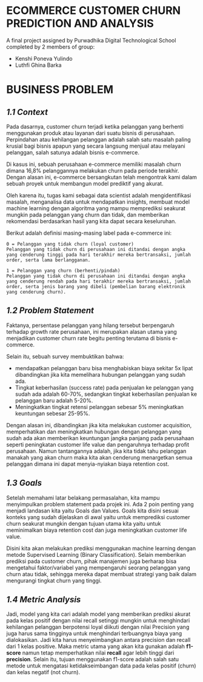 # **ECOMMERCE CUSTOMER CHURN PREDICTION AND ANALYSIS**

A final project assigned by Purwadhika Digital Technological School completed by 2 members of group: 
- Kenshi Poneva Yulindo
- Luthfi Ghina Barka

# **BUSINESS PROBLEM**

## *1.1 Context*

Pada dasarnya, customer churn terjadi ketika pelanggan yang berhenti menggunakan produk atau layanan dari suatu bisnis di perusahaan. Perpindahan atau kehilangan pelanggan adalah salah satu masalah paling krusial bagi bisnis apapun yang secara langsung menjual atau melayani pelanggan, salah satunya adalah bisnis e-commerce.

Di kasus ini, sebuah perusahaan e-commerce memiliki masalah churn dimana 16,8% pelanggannya melakukan churn pada periode terakhir. Dengan alasan ini, e-commerce bersangkutan telah mengontrak kami dalam sebuah proyek untuk membangun model prediktif yang akurat. 

Oleh karena itu, tugas kami sebagai data scientist adalah mengidentifikasi masalah, menganalisa data untuk mendapatkan insights, membuat model machine learning dengan algoritma yang mampu memprediksi seakurat mungkin pada pelanggan yang churn dan tidak, dan memberikan rekomendasi berdasarkan hasil yang kita dapat secara keseluruhan.

Berikut adalah definisi masing-masing label pada e-commerce ini:  
 
    0 = Pelanggan yang tidak churn (loyal customer)  
    Pelanggan yang tidak churn di perusahaan ini ditandai dengan angka yang cenderung tinggi pada hari terakhir mereka bertransaksi, jumlah order, serta lama berlangganan. 
    
    1 = Pelanggan yang churn (berhenti/pindah) 
    Pelanggan yang tidak churn di perusahaan ini ditandai dengan angka yang cenderung rendah pada hari terakhir mereka bertransaksi, jumlah order, serta jenis barang yang dibeli (pembelian barang elektronik yang cenderung churn). 

## *1.2 Problem Statement*

Faktanya, persentase pelanggan yang hilang tersebut berpengaruh terhadap growth rate perusahaan, ini merupakan alasan utama yang menjadikan customer churn rate begitu penting terutama di bisnis e-commerce. 

Selain itu, sebuah survey membuktikan bahwa:
- mendapatkan pelanggan baru bisa menghabiskan biaya sekitar 5x lipat dibandingkan jika kita memelihara hubungan pelanggan yang sudah ada. 
- Tingkat keberhasilan (success rate) pada penjualan ke pelanggan yang sudah ada adalah 60-70%, sedangkan tingkat keberhasilan penjualan ke pelanggan baru adalah 5-20%. 
- Meningkatkan tingkat retensi pelanggan sebesar 5% meningkatkan keuntungan sebesar 25-95%.

Dengan alasan ini, dibandingkan jika kita melakukan customer acquisition, memperhatikan dan meningkatkan hubungan dengan pelanggan yang sudah ada akan memberikan keuntungan jangka panjang pada perusahaan seperti peningkatan customer life value dan pengaruhnya terhadap profit perusahaan. Namun tantangannya adalah, jika kita tidak tahu pelanggan manakah yang akan churn maka kita akan cenderung menargetkan semua pelanggan dimana ini dapat menyia-nyiakan biaya retention cost. 

## *1.3 Goals*

Setelah memahami latar belakang permasalahan, kita mampu menyimpulkan problem statement pada projek ini. Ada 2 poin penting yang menjadi landasan kita yaitu Goals dan Values. Goals kita disini sesuai konteks yang sudah dijelaskan di awal yaitu untuk memprediksi customer churn seakurat mungkin dengan tujuan utama kita yaitu untuk meminimalkan biaya retention cost dan juga meningkatkan customer life value.

Disini kita akan melakukan prediksi menggunakan machine learning dengan metode Supervised Learning (Binary Classification). Selain memberikan prediksi pada customer churn, pihak manajemen juga berharap bisa mengetahui faktor/variabel yang mempengaruhi seorang pelanggan yang churn atau tidak, sehingga mereka dapat membuat strategi yang baik dalam mengurangi tingkat churn yang tinggi.

## *1.4 Metric Analysis*

Jadi, model yang kita cari adalah model yang memberikan prediksi akurat pada kelas positif dengan nilai recall setinggi mungkin untuk menghindari kehilangan pelanggan berpotensi loyal diikuti dengan nilai Precision yang juga harus sama tingginya untuk menghindari terbuangnya biaya yang dialokasikan. Jadi kita harus menyeimbangkan antara precision dan recall dari 1 kelas positive. Maka metric utama yang akan kita gunakan adalah **f1-score** namun tetap memperhatikan nilai **recall** agar lebih tinggi dari **precision**. Selain itu, tujuan menggunakan f1-score adalah salah satu metode untuk mengatasi ketidakseimbangan data pada kelas positif (churn) dan kelas negatif (not churn).
